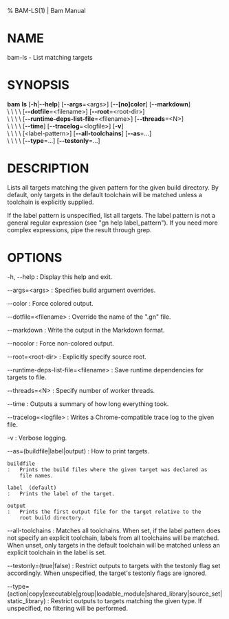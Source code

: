 % BAM-LS(1) | Bam Manual

# NAME

bam-ls - List matching targets

# SYNOPSIS

**bam** **ls** [**-h**|**--help**] [**--args**=\<args\>] [**--[no]color**] [**--markdown**]\
\  \  \  \ [**--dotfile**=\<filename\>] [**--root**=\<root-dir\>]\
\  \  \  \ [**--runtime-deps-list-file**=\<filename\>] [**--threads**=\<N\>]\
\  \  \  \ [**--time**] [**--tracelog**=\<logfile\>] [**-v**]\
\  \  \  \ [\<label-pattern\>] [**--all-toolchains**] [**--as**=...]\
\  \  \  \ [**--type**=...] [**--testonly**=...]

# DESCRIPTION
  Lists all targets matching the given pattern for the given build
  directory. By default, only targets in the default toolchain will
  be matched unless a toolchain is explicitly supplied.

  If the label pattern is unspecified, list all targets. The label
  pattern is not a general regular expression (see
  "gn help label_pattern"). If you need more complex expressions,
  pipe the result through grep.

# OPTIONS
-h, --help
:   Display this help and exit.

--args=\<args\>
:   Specifies build argument overrides.

--color
:   Force colored output.

--dotfile=\<filename\>
:   Override the name of the ".gn" file.

--markdown
:   Write the output in the Markdown format.

--nocolor
:   Force non-colored output.

--root=\<root-dir\>
:   Explicitly specify source root.

--runtime-deps-list-file=\<filename\>
:   Save runtime dependencies for targets to file.

--threads=\<N\>
:   Specify number of worker threads.

--time
:   Outputs a summary of how long everything took.

--tracelog=\<logfile\>
:   Writes a Chrome-compatible trace log to the given file.

-v
:   Verbose logging.

--as=(buildfile|label|output)
:   How to print targets.

    buildfile
    :   Prints the build files where the given target was declared as
        file names.

    label  (default)
    :   Prints the label of the target.

    output
    :   Prints the first output file for the target relative to the
        root build directory.

--all-toolchains
:   Matches all toolchains. When set, if the label pattern does not
    specify an explicit toolchain, labels from all toolchains will be
    matched. When unset, only targets in the default toolchain will
    be matched unless an explicit toolchain in the label is set.

--testonly=(true|false)
:   Restrict outputs to targets with the testonly flag set
    accordingly. When unspecified, the target's testonly flags are
    ignored.

--type=(action|copy|executable|group|loadable_module|shared_library|source_set|static_library)
:   Restrict outputs to targets matching the given type. If
    unspecified, no filtering will be performed.
